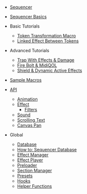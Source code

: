 <!-- _sidebar.md -->

* [Sequencer](/)

* [Sequencer Basics](basics.md)

* Basic Tutorials
  * [Token Transformation Macro](tutorials/basic-transformation.md)
  * [Linked Effect Between Tokens](tutorials/basic-linked.md)
  
* Advanced Tutorials
  * [Trap With Effects & Damage](tutorials/advanced-trap.md)
  * [Fire Bolt & MidiQOL](tutorials/advanced-fire-bolt.md)
  * [Shield & Dynamic Active Effects](tutorials/advanced-shield.md)

* [Sample Macros](sample-macros.md)

* [API](api/home.md)

  * [Animation](api/animation.md)
  * [Effect](api/effect.md)
    * [Filters](api/filter.md)
  * [Sound](api/sound.md)
  * [Scrolling Text](api/scrolling-text.md)
  * [Canvas Pan](api/canvas-pan.md)

* Global
  * [Database](database.md)
  * [How to: Sequencer Database](database-basics.md)
  * [Effect Manager](effect-manager.md)
  * [Effect Player](player.md)
  * [Preloader](preloader.md)
  * [Section Manager](section-manager.md)
  * [Presets](presets.md)
  * [Hooks](hooks.md)
  * [Helper Functions](helpers.md)
